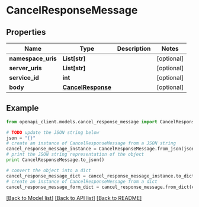 # CancelResponseMessage


## Properties
Name | Type | Description | Notes
------------ | ------------- | ------------- | -------------
**namespace_uris** | **List[str]** |  | [optional] 
**server_uris** | **List[str]** |  | [optional] 
**service_id** | **int** |  | [optional] 
**body** | [**CancelResponse**](CancelResponse.md) |  | [optional] 

## Example

```python
from openapi_client.models.cancel_response_message import CancelResponseMessage

# TODO update the JSON string below
json = "{}"
# create an instance of CancelResponseMessage from a JSON string
cancel_response_message_instance = CancelResponseMessage.from_json(json)
# print the JSON string representation of the object
print CancelResponseMessage.to_json()

# convert the object into a dict
cancel_response_message_dict = cancel_response_message_instance.to_dict()
# create an instance of CancelResponseMessage from a dict
cancel_response_message_form_dict = cancel_response_message.from_dict(cancel_response_message_dict)
```
[[Back to Model list]](../README.md#documentation-for-models) [[Back to API list]](../README.md#documentation-for-api-endpoints) [[Back to README]](../README.md)


